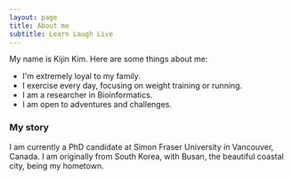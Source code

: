 ```yaml
---
layout: page
title: About me
subtitle: Learn Laugh Live
---
```


My name is Kijin Kim. Here are some things about me:

- I'm extremely loyal to my family.
- I exercise every day, focusing on weight training or running.
- I am a researcher in Bioinformatics.
- I am open to adventures and challenges.

### My story

I am currently a PhD candidate at Simon Fraser University in Vancouver, Canada. I am originally from South Korea, with Busan, the beautiful coastal city, being my hometown.